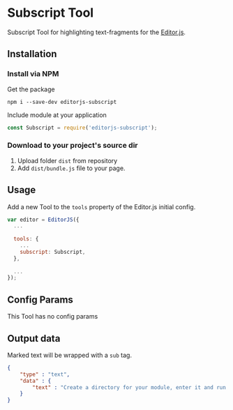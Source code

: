# Subscript Tool

Subscript Tool for highlighting text-fragments for the [Editor.js](https://editorjs.io).

## Installation

### Install via NPM

Get the package

```shell
npm i --save-dev editorjs-subscript
```

Include module at your application

```javascript
const Subscript = require('editorjs-subscript');
```

### Download to your project's source dir

1. Upload folder `dist` from repository
2. Add `dist/bundle.js` file to your page.

## Usage

Add a new Tool to the `tools` property of the Editor.js initial config.

```javascript
var editor = EditorJS({
  ...
  
  tools: {
    ...
    subscript: Subscript,
  },
  
  ...
});
```

## Config Params

This Tool has no config params

## Output data

Marked text will be wrapped with a `sub` tag.

```json
{
    "type" : "text",
    "data" : {
        "text" : "Create a directory for your module, enter it and run <sub>npm init</sub> command."
    }
}
```
